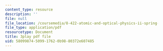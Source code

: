 ```yaml
---
content_type: resource
description: ''
file: null
file_location: /coursemedia/8-422-atomic-and-optical-physics-ii-spring-2013/58099874509917620b9880372e607485_r_fWDSikuNQ.pdf
file_type: application/pdf
resourcetype: Document
title: 3play pdf file
uid: 58099874-5099-1762-0b98-80372e607485
---
```


